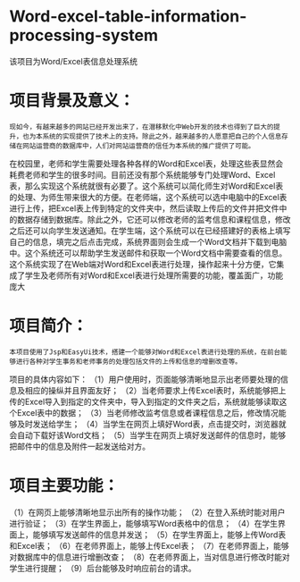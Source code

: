 # Word-excel-table-information-processing-system
该项目为Word/Excel表信息处理系统

# 项目背景及意义：
    现如今，有越来越多的网站已经开发出来了，在潜移默化中Web开发的技术也得到了巨大的提升，也为本系统的实现提供了技术上的支持。除此之外，越来越多的人愿意把自己的个人信息存储在网站运营商的数据库中，人们对网站运营商的信任为本系统的推广提供了可能。
在校园里，老师和学生需要处理各种各样的Word和Excel表，处理这些表显然会耗费老师和学生的很多时间。目前还没有那个系统能够专门处理Word、Excel表，那么实现这个系统就很有必要了。这个系统可以简化师生对Word和Excel表的处理、为师生带来很大的方便。在老师端，这个系统可以选中电脑中的Excel表进行上传，把Excel表上传到特定的文件夹中，然后读取上传后的文件并把文件中的数据存储到数据库。除此之外，它还可以修改老师的监考信息和课程信息，修改之后还可以向学生发送通知。在学生端，这个系统可以在已经搭建好的表格上填写自己的信息，填完之后点击完成，系统界面则会生成一个Word文档并下载到电脑中。这个系统还可以帮助学生发送邮件和获取一个Word文档中需要查看的信息。
这个系统实现了在Web端对Word和Excel表进行处理，操作起来十分方便，它集成了学生及老师所有对Word和Excel表进行处理所需要的功能，覆盖面广，功能庞大

# 项目简介：
    本项目使用了Jsp和EasyUi技术，搭建一个能够对Word和Excel表进行处理的系统，在前台能够进行各种对学生事务和老师事务的处理包括文件的上传和信息的增删改查等。
 项目的具体内容如下：
（1）用户使用时，页面能够清晰地显示出老师要处理的信息及相应的操纵并且界面友好；
（2）当老师要求上传Excel表时，系统能够把上传的Excel导入到指定的文件夹中，导入到指定的文件夹之后，系统就能够读取这个Excel表中的数据；
（3）当老师修改监考信息或者课程信息之后，修改情况能够及时发送给学生；
（4）当学生在网页上填好Word表，点击提交时，浏览器就会自动下载好该Word文档；
（5）当学生在网页上填好发送邮件的信息时，能够把邮件中的信息及附件一起发送给对方。

# 项目主要功能：
（1）在网页上能够清晰地显示出所有的操作功能； 
（2）在登入系统时能对用户进行验证；
（3）在学生界面上，能够填写Word表格中的信息；
（4）在学生界面上，能够填写发送邮件的信息并发送；
（5）在学生界面上，能够上传Word表和Excel表；
（6）在老师界面上，能够上传Excel表；
（7）在老师界面上，能够对数据库中的信息进行增删改查；
（8）在老师界面上，当对信息进行修改时能对学生进行提醒；
（9）后台能够及时响应前台的请求。








